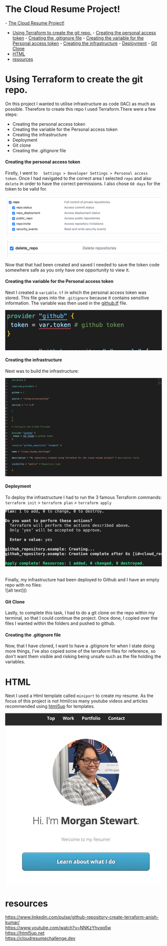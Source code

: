 # The Cloud Resume Project!
\- [The Cloud Resume Project!](#the-cloud-resume-project)
- [Using Terraform to create the git repo.](#using-terraform-to-create-the-git-repo)
      - [Creating the personal access token](#creating-the-personal-access-token)
      - [Creating the .gitignore file](#creating-the-gitignore-file)
      - [Creating the variable for the Personal access token](#creating-the-variable-for-the-personal-access-token)
      - [Creating the infrastructure](#creating-the-infrastructure)
      - [Deployment](#deployment)
      - [Git Clone](#git-clone)
- [HTML](#html)
- [resources](#resources)



# Using Terraform to create the git repo.

On this project I wanted to utilise infrastructure as code (IAC) as much as possible. Therefore to create this repo I used Terraform.There were a few steps:

* Creating the personal access token
* Creating the variable for the Personal access token
* Creating the infrastructure
* Deployment
* Git clone
* Creating the .gitignore file


#### Creating the personal access token

Firstly, I went to `  Settings > Developer Settings > Personal access token`. Once I had navigated to the correct area I selected `repo` and also `delete` in order to have the correct permissions. I also chose `60 days` for the token to be valid for.  

![alt text](<images/Screenshot 2024-05-21 at 14.30.01.png>)


![alt text](<images/Screenshot 2024-05-21 at 14.30.25.png>)

Now that that had been created and saved I needed to save the token code somewhere safe as you only have one opportunity to view it.


####  Creating the variable for the Personal access token

Next I created a `variable.tf` in which the personal access token was stored. This file goes into the `.gitignore` because it contains sensitive information. The variable was then used in the [github.tf](https://github.com/Scarlett100/cloud_resume_challenge/blob/master/terraform_for_reference/github.tf) file.

![alt text](<images/Screenshot 2024-05-21 at 14.41.16.png>)


#### Creating the infrastructure

Next was to build the infrastructure:

![alt text](<images/Screenshot 2024-05-21 at 14.42.51.png>)


####  Deployment

To deploy the infrastructure I had to run the 3 famous Terraform commands: 
`terraform init` > `terraform plan` > `terraform apply` 

![alt text](<images/Screenshot 2024-05-21 at 14.49.40.png>)

<br>
Finally, my infrastructure had been deployed to Github and I have an empty repo with no files:

<br>
![alt text](<images/Screenshot 2024-05-21 at 14.50.41.png>)


#### Git Clone

Lastly, to complete this task, I had to do a git clone on the repo within my terminal, so that I could continue the project. Once done, I copied over the files I wanted within the folders and pushed to github.

#### Creating the .gitignore file

Now, that I have cloned, I want to have a .gitignore for when I state doing more things, I've also copied some of the terraform files for reference, so don't want them visible and risking being unsafe such as the file holding the variables.



# HTML

Next I used a Html template called `miniport` to create my resume. As the focus of this project is not html/css many youtube videos and articles recommended using [html5up](https://html5up.net) for templates.


![alt text](<images/Screenshot 2024-05-21 at 14.59.46.png>)

# resources
https://www.linkedin.com/pulse/github-repository-create-terraform-anish-kumar/
<br>
https://www.youtube.com/watch?v=NNKzYhvqq5w
<br>
https://html5up.net
<br>
https://cloudresumechallenge.dev
<br>
